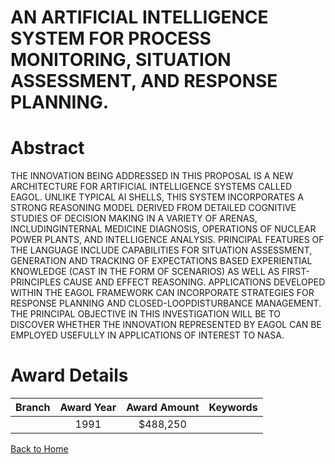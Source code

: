 
AN ARTIFICIAL INTELLIGENCE SYSTEM FOR PROCESS MONITORING, SITUATION ASSESSMENT, AND RESPONSE PLANNING.
======================================================================================================

# Abstract


THE INNOVATION BEING ADDRESSED IN THIS PROPOSAL IS A NEW ARCHITECTURE FOR ARTIFICIAL INTELLIGENCE SYSTEMS CALLED EAGOL. UNLIKE TYPICAL AI SHELLS, THIS SYSTEM INCORPORATES A STRONG REASONING MODEL DERIVED FROM DETAILED COGNITIVE STUDIES OF DECISION MAKING IN A VARIETY OF ARENAS, INCLUDINGINTERNAL MEDICINE DIAGNOSIS, OPERATIONS OF NUCLEAR POWER PLANTS, AND INTELLIGENCE ANALYSIS. PRINCIPAL FEATURES OF THE LANGUAGE INCLUDE CAPABILITIES FOR SITUATION ASSESSMENT, GENERATION AND TRACKING OF EXPECTATIONS BASED EXPERIENTIAL KNOWLEDGE (CAST IN THE FORM OF SCENARIOS) AS WELL AS FIRST-PRINCIPLES CAUSE AND EFFECT REASONING. APPLICATIONS DEVELOPED WITHIN THE EAGOL FRAMEWORK CAN INCORPORATE STRATEGIES FOR RESPONSE PLANNING AND CLOSED-LOOPDISTURBANCE MANAGEMENT. THE PRINCIPAL OBJECTIVE IN THIS INVESTIGATION WILL BE TO DISCOVER WHETHER THE INNOVATION REPRESENTED BY EAGOL CAN BE EMPLOYED USEFULLY IN APPLICATIONS OF INTEREST TO NASA.  

# Award Details

|Branch|Award Year|Award Amount|Keywords|
| :---: | :---: | :---: | :---: |
||1991|$488,250||
  
  


[Back to Home](https://github.com/chrischow/dod_sbir_awards/JT/#129)